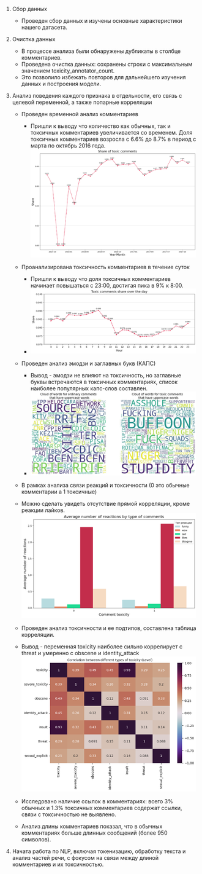 1. Сбор данных
    - Проведен сбор данных и изучены основные характеристики нашего датасета.


2. Очистка данных
    - В процессе анализа были обнаружены дубликаты в столбце комментариев.
    - Проведена очистка данных: сохранены строки с максимальным значением toxicity_annotator_count.
    - Это позволило избежать повторов для дальнейшего изучения данных и построения модели.


3. Анализ поведения каждого признака в отдельности, его связь с целевой переменной, а также попарные корреляции
    - Проведен временной анализ комментариев
      - Пришли к выводу что количество как обычных, так и токсичных комментариев увеличивается со временем. Доля токсичных комментариев возросла с 6.6% до 8.7% в период с марта по октябрь 2016 года.
      ![comments_datetime.png](images/comments_datetime.png)

   - Проанализирована токсичность комментариев в течение суток
     - Пришли к выводу что доля токсичных комментариев начинает повышаться с 23:00, достигая пика в 9% к 8:00.  
     - ![comments_toxicity_in_a_day..png](images/comments_toxicity_in_a_day.png)

   - Проведен анализ эмодзи и заглавных букв (КАПС) 
     - Вывод - эмодзи не влияют на токсичность, но заглавные буквы встречаются в токсичных комментариях, список наиболее популярных капс-слов составлен. 
     - ![toxic_not_toxic_caps.png](images/toxic_not_toxic_caps.png)

    - В рамках анализа связи реакций и токсичности (0 это обычные комментарии а 1 токсичные)
    - Можно сделать увидеть отсутствие прямой корреляции, кроме реакции лайков.
      ![reactions.png](images/reactions.png)

    - Проведен анализ токсичности и ее подтипов, составлена таблица корреляции. 
    - Вывод - переменная toxicity наиболее сильно коррелирует с threat и умеренно с obscene и identity_attack
      ![corellation_table.png](images/corellation_table.png)

    - Исследовано наличие ссылок в комментариях: всего 3% обычных и 1.3% токсичных комментариев содержат ссылки, связи с токсичностью не выявлено.

    - Анализ длины комментариев показал, что в обычных комментариях больше длинных сообщений (более 950 символов).

4. Начата работа по NLP, включая токенизацию, обработку текста и анализ частей речи, с фокусом на связи между длиной комментариев и их токсичностью.